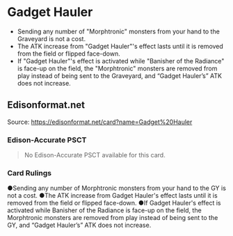 # Gadget Hauler

*   Sending any number of "Morphtronic" monsters from your hand to the Graveyard is not a cost.
*   The ATK increase from "Gadget Hauler"'s effect lasts until it is removed from the field or flipped face-down.
*   If "Gadget Hauler"'s effect is activated while "Banisher of the Radiance" is face-up on the field, the "Morphtronic" monsters are removed from play instead of being sent to the Graveyard, and “Gadget Hauler’s” ATK does not increase.

## Edisonformat.net

Source: https://edisonformat.net/card?name=Gadget%20Hauler

### Edison-Accurate PSCT

> No Edison-Accurate PSCT available for this card.

### Card Rulings

●Sending any number of Morphtronic monsters from your hand to the GY is not a cost.
●The ATK increase from Gadget Hauler's effect lasts until it is removed from the field or flipped face-down.
●If Gadget Hauler's effect is activated while Banisher of the Radiance is face-up on the field, the Morphtronic monsters are removed from play instead of being sent to the GY, and “Gadget Hauler’s” ATK does not increase.
            